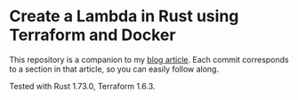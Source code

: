 # Create a Lambda in Rust using Terraform and Docker

This repository is a companion to my [blog article](https://maahl.net/blog/rust-aws-lambda/).
Each commit corresponds to a section in that article, so you can easily follow along.

Tested with Rust 1.73.0, Terraform 1.6.3.
